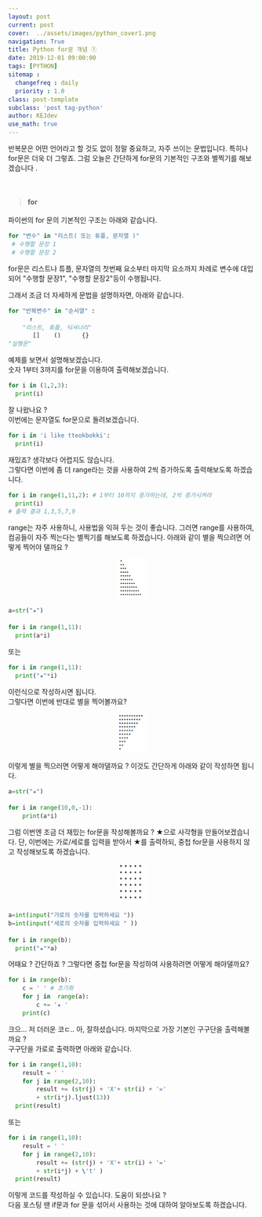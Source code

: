 ```yaml
---
layout: post
current: post
cover:  ../assets/images/python_cover1.png
navigation: True
title: Python for문 개념 ①
date: 2019-12-01 09:00:00
tags: [PYTHON]
sitemap :
  changefreq : daily
  priority : 1.0
class: post-template
subclass: 'post tag-python'
author: KEJdev
use_math: true
---  
```



반복문은 어떤 언어라고 할 것도 없이 정말 중요하고, 자주 쓰이는 문법입니다. 특히나 for문은 더욱 더 그렇죠. 그럼 오늘은 간단하게 for문의 기본적인 구조와 별찍기를 해보겠습니다 .

<br>  


> #### for

파이썬의 for 문의 기본적인 구조는 아래와 같습니다.  

```python
for "변수" in "리스트( 또는 튜플, 문자열 )"
 # 수행할 문장 1
 # 수행할 문장 2
```

for문은 리스트나 튜플, 문자열의 첫번째 요소부터 마지막 요소까지 차례로 변수에 대입되어 "수행할 문장1", "수행할 문장2"등이 수행됩니다. 

그래서 조금 더 자세하게 문법을 설명하자면, 아래와 같습니다.  


```python
for "반복변수" in "순서열" : 
      ↑ 
    "리스트, 튜플, 딕셔너리"
       []    ()      {}
"실행문"
```

예제를 보면서 설명해보겠습니다.  
숫자 1부터 3까지를 for문을 이용하여 출력해보겠습니다. 

```python
for i in (1,2,3):
  print(i)
```

잘 나왔나요 ?   
이번에는 문자열도 for문으로 돌려보겠습니다.  

```python
for i in 'i like tteokbokki':
  print(i)
```

재밌죠? 생각보다 어렵지도 않습니다.  
그렇다면 이번에 좀 더 range라는 것을 사용하여 2씩 증가하도록 출력해보도록 하겠습니다.  

```python
for i in range(1,11,2): # 1부터 10까지 증가하는데, 2씩 증가시켜라
  print(i)
# 출력 결과 1,3,5,7,9
```

range는 자주 사용하니, 사용법을 익혀 두는 것이 좋습니다. 그러면 range를 사용하여, 컴공들이 자주 찍는다는 별찍기를 해보도록 하겠습니다. 아래와 같이 별을 찍으려면 어떻게 찍어야 댈까요 ? 

<center><img src="../assets/images/for1.png" width="60" height="80"></center>  


```python
a=str("★")

for i in range(1,11):
  print(a*i)
``` 

또는 

```python
for i in range(1,11):
  print("★"*i)
``` 

이런식으로 작성하시면 됩니다.  
그렇다면 이번에 반대로 별을 찍어볼까요?

<center><img src="../assets/images/for2.png" width="60" height="80"></center> 

이렇게 별을 찍으러면 어떻게 해야댈까요 ? 
이것도 간단하게 아래와 같이 작성하면 됩니다.  

```python
a=str("★")

for i in range(10,0,-1):
    print(a*i)
```


그럼 이번엔 조금 더 재밌는 for문을 작성해볼까요 ? ★으로 사각형을 만들어보겠습니다.
단, 이번에는 가로/세로를 입력을 받아서 ★를 출력하되, 중첩 for문을 사용하지 않고 작성해보도록 하겠습니다.  

<center><img src="../assets/images/for3.png" width="60" height="80"></center> 


```python
a=int(input("가로의 숫자를 입력하세요 "))
b=int(input("세로의 숫자를 입력하세요 " ))

for i in range(b):
  print("★"*a)
```

어때요 ? 간단하죠 ? 그렇다면 중첩 for문을 작성하여 사용하려면 어떻게 해야댈까요?

```python
for i in range(b):
    c = ' ' # 초기화
    for j in  range(a):
        c += '★ '
    print(c)
```

크으... 저 더러운 코ㄷ.. 아, 잘하셨습니다. 
마지막으로 가장 기본인 구구단을 출력해볼까요 ?  
구구단을 가로로 출력하면 아래와 같습니다.  


```python 
for i in range(1,10):
    result = ' '
    for j in range(2,10):
        result += (str(j) + 'X'+ str(i) + '=' 
        + str(i*j).ljust(13))
  print(result)
```

또는 

```python
for i in range(1,10):
    result = ' '
    for j in range(2,10):
        result += (str(j) + 'X'+ str(i) + '=' 
        + str(i*j) + \'t' )
  print(result)
```

이렇게 코드를 작성하실 수 있습니다. 도움이 되셨나요 ?  
다음 포스팅 땐 if문과 for 문을 섞어서 사용하는 것에 대하여 알아보도록 하겠습니다. 
